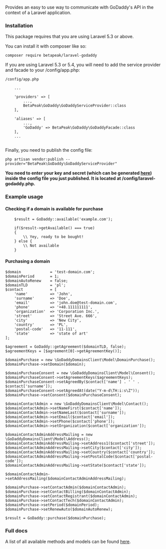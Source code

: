 Provides an easy to use way to communicate with GoDaddy's API in the context of
a Laravel application.

### Installation

This package requires that you are using Laravel 5.3 or above. 

You can install it with composer like so:
```
composer require betapeak/laravel-godaddy
```

If you are using Laravel 5.3 or 5.4, you will need to add the service provider and
facade to your /config/app.php:

```
/config/app.php

    ...
    
    'providers' => [
        ...,
        BetaPeak\GoDaddy\GoDaddyServiceProvider::class
    ],
    
    'aliases' => [
        ...,
        'GoDaddy' => BetaPeak\GoDaddy\GoDaddyFacade::class
    ],
    ...


```

Finally, you need to publish the config file:

```
php artisan vendor:publish --provider="BetaPeak\GoDaddy\GoDaddyServiceProvider"
```

**You need to enter your key and secret (which can be generated [here](https://developer.godaddy.com/keys/)) 
inside the config file you just published. It is located at /config/laravel-godaddy.php.**

### Example usage

#### Checking if a domain is available for purchase
```
    $result = GoDaddy::available('example.com');
    
    if($result->getAvailable() === true)
    {
        \\ Yey, ready to be bought!
    } else {
        \\ Not available
    }
```

#### Purchasing a domain
```
$domain 			= 'test-domain.com';
$domainPeriod 		= 1;
$domainAutoRenew	= false;
$domainTLD 			= 'pl';
$contact 			= [
	'name'			=> 'John',
	'surname'		=> 'Doe',
	'email'			=> 'john.doe@test-domain.com',
	'phone'			=> '+48.111111111',
	'organization'	=> 'Corporation Inc.',
	'street'		=> 'Street Ave. 666',
	'city'			=> 'New City',
	'country'		=> 'PL',
	'postal-code'	=> '11-111',
	'state'			=> 'state of art'
];

$agreement = GoDaddy::getAgreement($domainTLD, false);
$agreementKeys = [$agreement[0]->getAgreementKey()];

$domainPurchase = new \GoDaddyDomainsClient\Model\DomainPurchase();
$domainPurchase->setDomain($domain);

$domainPurchaseConsent = new \GoDaddyDomainsClient\Model\Consent();
$domainPurchaseConsent->setAgreementKeys($agreementKeys);
$domainPurchaseConsent->setAgreedBy($contact['name'] . ' ' . $contact['surname']);
$domainPurchaseConsent->setAgreedAt(date("Y-m-d\TH:i:s\Z"));
$domainPurchase->setConsent($domainPurchaseConsent); 

$domainContactAdmin = new \GoDaddyDomainsClient\Model\Contact();
$domainContactAdmin->setNameFirst($contact['name']);
$domainContactAdmin->setNameLast($contact['surname']);
$domainContactAdmin->setEmail($contact['email']);
$domainContactAdmin->setPhone($contact['phone']);
$domainContactAdmin->setOrganization($contact['organization']);

$domainContactAdminAddressMailing = new \GoDaddyDomainsClient\Model\Address();
$domainContactAdminAddressMailing->setAddress1($contact['street']);
$domainContactAdminAddressMailing->setCity($contact['city']);
$domainContactAdminAddressMailing->setCountry($contact['country']);
$domainContactAdminAddressMailing->setPostalCode($contact['postal-code']);
$domainContactAdminAddressMailing->setState($contact['state']);

$domainContactAdmin->setAddressMailing($domainContactAdminAddressMailing);

$domainPurchase->setContactAdmin($domainContactAdmin);
$domainPurchase->setContactBilling($domainContactAdmin);
$domainPurchase->setContactRegistrant($domainContactAdmin);
$domainPurchase->setContactTech($domainContactAdmin);
$domainPurchase->setPeriod($domainPeriod);
$domainPurchase->setRenewAuto($domainAutoRenew);

$result = GoDaddy::purchase($domainPurchase);
```

### Full docs
A list of all available methods and models can be found [here](https://github.com/gellu/godaddy-api-client).
